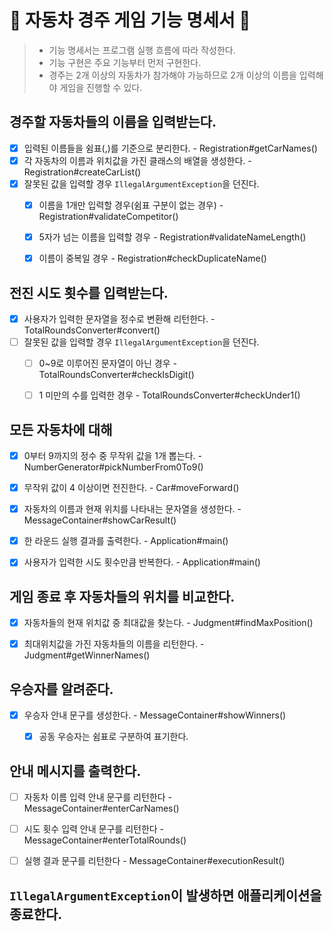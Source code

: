 # 🚗 자동차 경주 게임 기능 명세서 🏁

> - 기능 명세서는 프로그램 실행 흐름에 따라 작성한다.
> - 기능 구현은 주요 기능부터 먼저 구현한다.
> - 경주는 2개 이상의 자동차가 참가해야 가능하므로 2개 이상의 이름을 입력해야 게임을 진행할 수 있다.


## 경주할 자동차들의 이름을 입력받는다.
- [X] 입력된 이름들을 쉼표(,)를 기준으로 분리한다. - Registration#getCarNames()
- [X] 각 자동차의 이름과 위치값을 가진 클래스의 배열을 생성한다. - Registration#createCarList()
- [X] 잘못된 값을 입력할 경우 `IllegalArgumentException`을 던진다.
  - [X] 이름을 1개만 입력할 경우(쉼표 구분이 없는 경우) - Registration#validateCompetitor()
  - [X] 5자가 넘는 이름을 입력할 경우 - Registration#validateNameLength()
  - [X] 이름이 중복일 경우 - Registration#checkDuplicateName()


## 전진 시도 횟수를 입력받는다.
- [X] 사용자가 입력한 문자열을 정수로 변환해 리턴한다. - TotalRoundsConverter#convert()
- [ ] 잘못된 값을 입력할 경우 `IllegalArgumentException`을 던진다.
  - [ ] 0~9로 이루어진 문자열이 아닌 경우 - TotalRoundsConverter#checkIsDigit()
  - [ ] 1 미만의 수를 입력한 경우 - TotalRoundsConverter#checkUnder1()


## 모든 자동차에 대해
  - [X] 0부터 9까지의 정수 중 무작위 값을 1개 뽑는다. - NumberGenerator#pickNumberFrom0To9()
  - [X] 무작위 값이 4 이상이면 전진한다. - Car#moveForward()
  - [X] 자동차의 이름과 현재 위치를 나타내는 문자열을 생성한다. - MessageContainer#showCarResult()
  - [X] 한 라운드 실행 결과를 출력한다. - Application#main()
  - [X] 사용자가 입력한 시도 횟수만큼 반복한다. - Application#main()


## 게임 종료 후 자동차들의 위치를 비교한다.
  - [X] 자동차들의 현재 위치값 중 최대값을 찾는다. - Judgment#findMaxPosition()
  - [X] 최대위치값을 가진 자동차들의 이름을 리턴한다. - Judgment#getWinnerNames()


## 우승자를 알려준다.
  - [X] 우승자 안내 문구를 생성한다. - MessageContainer#showWinners()
    - [X] 공동 우승자는 쉼표로 구분하여 표기한다.


## 안내 메시지를 출력한다.
- [ ] 자동차 이름 입력 안내 문구를 리턴한다 - MessageContainer#enterCarNames()
- [ ] 시도 횟수 입력 안내 문구를 리턴한다 - MessageContainer#enterTotalRounds()
- [ ] 실행 결과 문구를 리턴한다 - MessageContainer#executionResult()


## `IllegalArgumentException`이 발생하면 애플리케이션을 종료한다.
